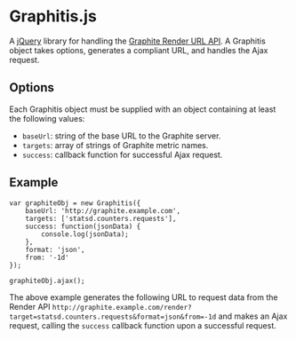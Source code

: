 Graphitis.js
=====
A [jQuery][jquery] library for handling the [Graphite Render URL API][graphite-url-api]. A Graphitis object takes options, generates a compliant URL, and handles the Ajax request.

Options
-----
Each Graphitis object must be supplied with an object containing at least the following values:
* `baseUrl`: string of the base URL to the Graphite server.
* `targets`: array of strings of Graphite metric names.
* `success`: callback function for successful Ajax request.

Example
-----
```
var graphiteObj = new Graphitis({
    baseUrl: 'http://graphite.example.com',
    targets: ['statsd.counters.requests'],
    success: function(jsonData) {
        console.log(jsonData);
    },
    format: 'json',
    from: '-1d'
});

graphiteObj.ajax();
```

The above example generates the following URL to request data from the Render API 
`http://graphite.example.com/render?target=statsd.counters.requests&format=json&from=-1d`
and makes an Ajax request, calling the `success` callback function upon a successful request.

[graphite]: http://graphite.wikidot.com
[graphite-url-api]: https://graphite.readthedocs.org/en/latest/render_api.html
[jquery]: https://github.com/jquery/jquery
